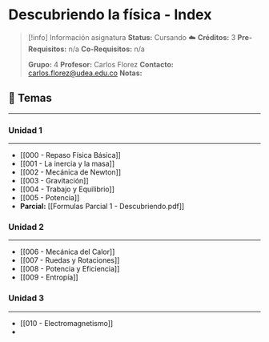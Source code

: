 # Descubriendo la física - Index

> [!info] Información asignatura
> **Status:** Cursando ☁️
> **Créditos:** 3
> **Pre-Requisitos:** n/a
> **Co-Requisitos:** n/a
> 
> **Grupo:** 4
> **Profesor:** Carlos Florez
> **Contacto:** carlos.florez@udea.edu.co
> **Notas:**
## 🧲 Temas
***
### Unidad 1
***
- [[000 - Repaso Física Básica]]
- [[001 - La inercia y la masa]]
- [[002 - Mecánica de Newton]]
- [[003 - Gravitación]]
- [[004 - Trabajo y Equilibrio]]
- [[005 - Potencia]]
- **Parcial:** [[Formulas Parcial 1 - Descubriendo.pdf]]
### Unidad 2
***
- [[006 - Mecánica del Calor]]
- [[007 - Ruedas y Rotaciones]]
- [[008 - Potencia y Eficiencia]]
- [[009 - Entropía]]
### Unidad 3
***
- [[010 - Electromagnetismo]]
- 

